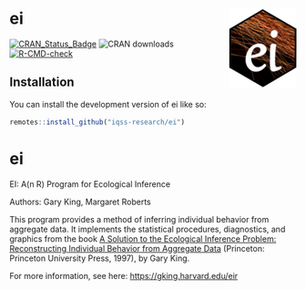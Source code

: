 
<!-- README.md is generated from README.Rmd. Please edit that file -->

# ei <a href='https://iqss-research.github.io/ei/'><img src='man/figures/logo.png' align="right" height="138" /></a>

<!-- badges: start -->

[![CRAN_Status_Badge](https://www.r-pkg.org/badges/version-last-release/ei)](https://cran.r-project.org/package=ei)
![CRAN downloads](http://cranlogs.r-pkg.org/badges/grand-total/ei)
[![R-CMD-check](https://github.com/iqss-research/ei/workflows/R-CMD-check/badge.svg)](https://github.com/iqss-research/ei/actions)
<!-- badges: end -->

## Installation

You can install the development version of ei like so:

``` r
remotes::install_github("iqss-research/ei")
```

# ei

EI: A(n R) Program for Ecological Inference

Authors: Gary King, Margaret Roberts

This program provides a method of inferring individual behavior from
aggregate data. It implements the statistical procedures, diagnostics,
and graphics from the book [A Solution to the Ecological Inference
Problem: Reconstructing Individual Behavior from Aggregate
Data](https://gking.harvard.edu/eicamera/kinroot.html) (Princeton:
Princeton University Press, 1997), by Gary King.

For more information, see here: <https://gking.harvard.edu/eir>

